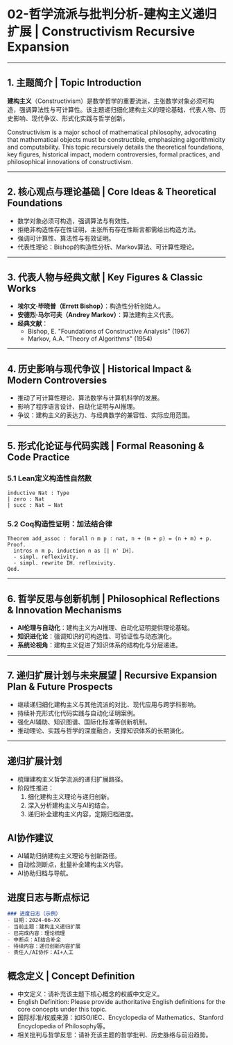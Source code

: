 # 02-哲学流派与批判分析-建构主义递归扩展 | Constructivism Recursive Expansion

---

## 1. 主题简介 | Topic Introduction

**建构主义**（Constructivism）是数学哲学的重要流派，主张数学对象必须可构造，强调算法性与可计算性。该主题递归细化建构主义的理论基础、代表人物、历史影响、现代争议、形式化实践与哲学创新。

Constructivism is a major school of mathematical philosophy, advocating that mathematical objects must be constructible, emphasizing algorithmicity and computability. This topic recursively details the theoretical foundations, key figures, historical impact, modern controversies, formal practices, and philosophical innovations of constructivism.

---

## 2. 核心观点与理论基础 | Core Ideas & Theoretical Foundations

- 数学对象必须可构造，强调算法与有效性。
- 拒绝非构造性存在性证明，主张所有存在性断言都需给出构造方法。
- 强调可计算性、算法性与有效证明。
- 代表性理论：Bishop的构造性分析、Markov算法、可计算性理论。

---

## 3. 代表人物与经典文献 | Key Figures & Classic Works

- **埃尔文·毕晓普（Errett Bishop）**：构造性分析创始人。
- **安德烈·马尔可夫（Andrey Markov）**：算法建构主义代表。
- **经典文献**：
  - Bishop, E. "Foundations of Constructive Analysis" (1967)
  - Markov, A.A. "Theory of Algorithms" (1954)

---

## 4. 历史影响与现代争议 | Historical Impact & Modern Controversies

- 推动了可计算性理论、算法数学与计算机科学的发展。
- 影响了程序语言设计、自动化证明与AI推理。
- 争议：建构主义的表达力、与经典数学的兼容性、实际应用范围。

---

## 5. 形式化论证与代码实践 | Formal Reasoning & Code Practice

### 5.1 Lean定义构造性自然数

```lean
inductive Nat : Type
| zero : Nat
| succ : Nat → Nat
```

### 5.2 Coq构造性证明：加法结合律

```coq
Theorem add_assoc : forall n m p : nat, n + (m + p) = (n + m) + p.
Proof.
  intros n m p. induction n as [| n' IH].
  - simpl. reflexivity.
  - simpl. rewrite IH. reflexivity.
Qed.
```

---

## 6. 哲学反思与创新机制 | Philosophical Reflections & Innovation Mechanisms

- **AI伦理与自动化**：建构主义为AI推理、自动化证明提供理论基础。
- **知识进化论**：强调知识的可构造性、可验证性与动态演化。
- **系统论视角**：建构主义促进了知识体系的结构化与分层递进。

---

## 7. 递归扩展计划与未来展望 | Recursive Expansion Plan & Future Prospects

- 继续递归细化建构主义与其他流派的对比、现代应用与跨学科影响。
- 持续补充形式化代码实践与自动化证明案例。
- 强化AI辅助、知识图谱、国际化标准等创新机制。
- 推动理论、实践与哲学的深度融合，支撑知识体系的长期演化。

---

## 递归扩展计划

- 梳理建构主义哲学流派的递归扩展路径。
- 阶段性推进：
  1. 细化建构主义理论与递归创新。
  2. 深入分析建构主义与AI的结合。
  3. 递归补全建构主义内容，定期归档进度。

## AI协作建议

- AI辅助归纳建构主义理论与创新路径。
- 自动检测断点，批量补全建构主义内容。
- AI协助归档与导航。

## 进度日志与断点标记

```markdown
### 进度日志（示例）
- 日期：2024-06-XX
- 当前主题：建构主义递归扩展
- 已完成内容：理论梳理
- 中断点：AI结合补全
- 待续内容：递归创新内容扩展
- 责任人/AI协作：AI+人工
```
<!-- 中断点：建构主义/AI结合/递归创新扩展 -->

## 概念定义 | Concept Definition
- 中文定义：请补充该主题下核心概念的权威中文定义。
- English Definition: Please provide authoritative English definitions for the core concepts under this topic.
- 国际标准/权威来源：如ISO/IEC、Encyclopedia of Mathematics、Stanford Encyclopedia of Philosophy等。
- 相关批判与哲学反思：请补充该主题的哲学批判、历史脉络与前沿趋势。
